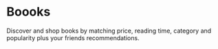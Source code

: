 # Boooks
Discover and shop books by matching price, reading time, category and popularity plus your friends recommendations.
